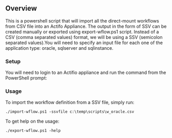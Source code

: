 ## Overview

This is a powershell script that will import all the direct-mount workflows from CSV file into an Actifo Appliance. The output in the form of SSV can be created manually or exported using export-wflow.ps1 script. Instead of a CSV (comma separated values) format, we will be using a SSV (semicolon separated values).You will need to specify an input file for each one of the application type: oracle, sqlserver and sqlinstance. 

### Setup
You will need to login to an Actifio appliance and run the command from the PowerShell prompt:

### Usage
To import the workflow definition from a SSV file, simply run:
```
./import-wflow.ps1 -ssvfile c:\temp\scripts\w_oracle.csv
```

To get help on the usage:
```
./export-wflow.ps1 -help
```

